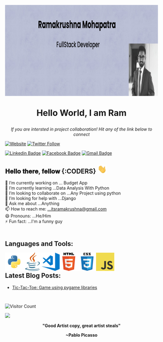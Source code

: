<!-- ![cover image](https://github.com/Ramakm/Ramakm/blob/master/image/Cover-gif.gif) -->
<img align="center" height="300px" src="https://github.com/Ramakm/Ramakm/blob/master/image/Header.jpg" />

  <b><h1><p align ="center"> Hello World, I am Ram </p></h1></b>

<p align="center">
  <i> If you are intersted in project collaboration! Hit any of the link below to connect</i>
  
  [![Website](https://img.shields.io/website?label=ramakm.github.io&style=for-the-badge&url=https%3A%2F%2Framakm.github.io)](https://ramakm.github.io)
  [![Twitter Follow](https://img.shields.io/twitter/follow/hey_rama_?color=1DA1F2&logo=twitter&style=for-the-badge)](https://twitter.com/hey_rama_)

  
   [![Linkedin Badge](https://img.shields.io/badge/-Linkedin-blue?style=flat-square&logo=Linkedin&logoColor=white&link=https://www.linkedin.com/in/ramakrushna-mohapatra-433567a4/)](https://www.linkedin.com/in/ramakrushna-mohapatra-433567a4/) 
   [![Facebook Badge](https://img.shields.io/badge/-Facebook-036be4?style=flat-square&logo=Facebook&logoColor=white&link=https://www.facebook.com/ramakrushna8594)](https://www.facebook.com/ramakrushna8594)
   [![Gmail Badge](https://img.shields.io/badge/-Gmail-c14438?style=flat-square&logo=Gmail&logoColor=white&link=mailto:itsramakrushna@gmail.com)](mailto:itsramakrushna@gmail.com)
  </p>
 

<!--  <img align="right" height="270px" alt="GIF" src="https://i.pinimg.com/originals/e4/26/70/e426702edf874b181aced1e2fa5c6cde.gif" /> -->

<h2> 𝐇𝐞𝐥𝐥𝐨 𝐭𝐡𝐞𝐫𝐞, 𝐟𝐞𝐥𝐥𝐨𝐰 {:CODERS} <img src="https://raw.githubusercontent.com/ABSphreak/ABSphreak/master/gifs/Hi.gif" width="30px"></h2>
<!-- Namaste 🙏 -->


🔭 I’m currently working on ... Budget App<br>
🌱 I’m currently learning ...Data Analysis With Python<br>
👯 I’m looking to collaborate on ...Any Project using python<br>
🤔 I’m looking for help with ...Django<br>
💬 Ask me about ...Anything<br>
📫 How to reach me: ...itsramakrushna@gmail.com<br>
😄 Pronouns: ...He/Him<br>
⚡ Fun fact: ...I'm a funny guy
<br />
<br>
<b><h2>Languages and Tools: </h2></b>

<img align="left" alt="Python" width="60px" src="https://raw.githubusercontent.com/github/explore/80688e429a7d4ef2fca1e82350fe8e3517d3494d/topics/python/python.png" />
<img align="left" alt="Java" width="60px" src="https://raw.githubusercontent.com/github/explore/80688e429a7d4ef2fca1e82350fe8e3517d3494d/topics/java/java.png" />
<img align="left" alt="Visual Studio Code" width="60px" src="https://raw.githubusercontent.com/github/explore/80688e429a7d4ef2fca1e82350fe8e3517d3494d/topics/visual-studio-code/visual-studio-code.png" />
<img align="left" alt="HTML5" width="60px" src="https://raw.githubusercontent.com/github/explore/80688e429a7d4ef2fca1e82350fe8e3517d3494d/topics/html/html.png" />
<img align="left" alt="CSS3" width="60px" src="https://raw.githubusercontent.com/github/explore/80688e429a7d4ef2fca1e82350fe8e3517d3494d/topics/css/css.png" />
<img align="left" alt="JavaScript" width="60px" src="https://raw.githubusercontent.com/github/explore/80688e429a7d4ef2fca1e82350fe8e3517d3494d/topics/javascript/javascript.png" />


</br>
<br>

<b><h2>Latest Blog Posts:</h2></b>

<!-- BLOG-POST-LIST:START -->
- [Tic-Tac-Toe: Game using pygame libraries](https://dev.to/ramakm/a-simple-python-tic-tac-toe-game-using-pygame-1l8b)

</br>

![Visitor Count](https://profile-counter.glitch.me/{Ramakm}/count.svg)

<p align="left"><img width="50%" src="https://github-readme-stats.vercel.app/api?username=Ramakm&show_icons=true" /></p>

 
<p align = "center"><b>"Good Artist copy, great artist steals"</b></p>
<p align = "center"><b>~Pablo Picasso</b></p>
